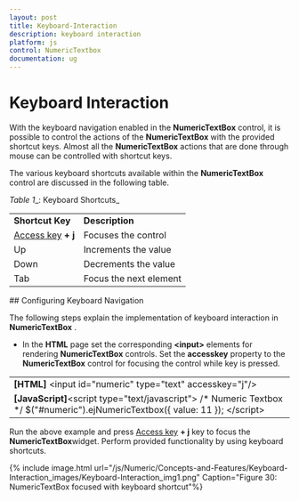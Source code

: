 ```yaml
---
layout: post
title: Keyboard-Interaction
description: keyboard interaction
platform: js
control: NumericTextbox
documentation: ug
---
```


# Keyboard Interaction

With the keyboard navigation enabled in the **NumericTextBox** control, it is possible to control the actions of the **NumericTextBox** with the provided shortcut keys. Almost all the **NumericTextBox** actions that are done through mouse can be controlled with shortcut keys.

The various keyboard shortcuts available within the **NumericTextBox** control are discussed in the following table. 

_Table_ _1__: Keyboard Shortcuts_

<table>
<tr>
<td>
<b>Shortcut Key</b></td><td>
<b>Description</b></td></tr>
<tr>
<td>
<a href=http://en.wikipedia.org/wiki/Access_key>Access key</a><b> + j</b></td><td>
Focuses the control</td></tr>
<tr>
<td>
Up</td><td>
Increments the value</td></tr>
<tr>
<td>
Down</td><td>
Decrements the value</td></tr>
<tr>
<td>
Tab</td><td>
Focus the next element</td></tr>
</table>
## Configuring Keyboard Navigation

The following steps explain the implementation of keyboard interaction in **NumericTextBox** .

* In the **HTML** page set the corresponding **&lt;input&gt;** elements for rendering **NumericTextBox** controls. Set the **accesskey** property to the **NumericTextBox** control for focusing the control while key is pressed.



<table>
<tr>
<td>
<b>[HTML]</b>      &lt;input id="numeric" type="text" accesskey="j"/&gt;</td></tr>
<tr>
<td>
<b>[JavaScript]</b>&lt;script type="text/javascript"&gt;        /* Numeric Textbox */        $("#numeric").ejNumericTextbox({            value: 11                    });    &lt;/script&gt;</td></tr>
</table>


Run the above example and press [Access key](http://en.wikipedia.org/wiki/Access_key) **+ j** key to focus the **NumericTextBox**widget. Perform provided functionality by using keyboard shortcuts.



{% include image.html url="/js/Numeric/Concepts-and-Features/Keyboard-Interaction_images/Keyboard-Interaction_img1.png" Caption="Figure 30: NumericTextBox focused with keyboard shortcut"%}





















